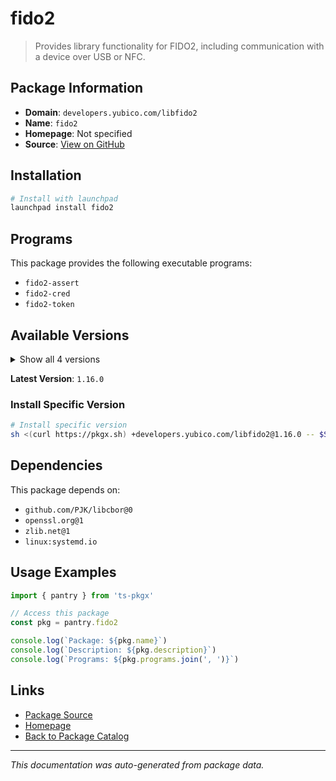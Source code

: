 # fido2

> Provides library functionality for FIDO2, including communication with a device over USB or NFC.

## Package Information

- **Domain**: `developers.yubico.com/libfido2`
- **Name**: `fido2`
- **Homepage**: Not specified
- **Source**: [View on GitHub](https://github.com/pkgxdev/pantry/tree/main/projects/developers.yubico.com/libfido2/package.yml)

## Installation

```bash
# Install with launchpad
launchpad install fido2
```

## Programs

This package provides the following executable programs:

- `fido2-assert`
- `fido2-cred`
- `fido2-token`

## Available Versions

<details>
<summary>Show all 4 versions</summary>

- `1.16.0`, `1.15.0`, `1.14.0`, `1.13.0`

</details>

**Latest Version**: `1.16.0`

### Install Specific Version

```bash
# Install specific version
sh <(curl https://pkgx.sh) +developers.yubico.com/libfido2@1.16.0 -- $SHELL -i
```

## Dependencies

This package depends on:

- `github.com/PJK/libcbor@0`
- `openssl.org@1`
- `zlib.net@1`
- `linux:systemd.io`

## Usage Examples

```typescript
import { pantry } from 'ts-pkgx'

// Access this package
const pkg = pantry.fido2

console.log(`Package: ${pkg.name}`)
console.log(`Description: ${pkg.description}`)
console.log(`Programs: ${pkg.programs.join(', ')}`)
```

## Links

- [Package Source](https://github.com/pkgxdev/pantry/tree/main/projects/developers.yubico.com/libfido2/package.yml)
- [Homepage](#)
- [Back to Package Catalog](../../package-catalog.md)

---

*This documentation was auto-generated from package data.*
